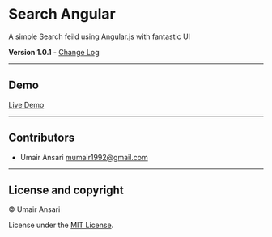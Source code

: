 # Search Angular

A simple Search feild using Angular.js with fantastic UI

**Version 1.0.1** - [Change Log](CHANGELOG.md)

---

## Demo

[Live Demo](http://umairansari.net/demo/search-angular/)

---

## Contributors

- Umair Ansari <mumair1992@gmail.com>

---

## License and copyright

&copy; Umair Ansari

License under the [MIT License](LICENSE).
